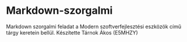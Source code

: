 # Markdown-szorgalmi
Markdown szorgalmi feladat a Modern szoftverfejlesztési eszközök című tárgy keretein bellül.
Készítette Tárnok Ákos (E5MHZY)
